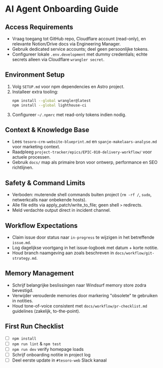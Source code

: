 # AI Agent Onboarding Guide

## Access Requirements
- Vraag toegang tot GitHub repo, Cloudflare account (read-only), en relevante Notion/Drive docs via Engineering Manager.
- Gebruik dedicated service accounts; deel geen persoonlijke tokens.
- Configureer lokale `.env.development` met dummy credentials; echte secrets alleen via Cloudflare `wrangler secret`.

## Environment Setup
1. Volg `SETUP.md` voor npm dependencies en Astro project.
2. Installeer extra tooling:
   ```bash
   npm install --global wrangler@latest
   npm install --global lighthouse-ci
   ```
3. Configureer `~/.npmrc` met read-only tokens indien nodig.

## Context & Knowledge Base
- Lees `tesoro-crm-website-blueprint.md` en `spanje-makelaars-analyse.md` voor marketing context.
- Raadpleeg `project-tracker/epics/EPIC-010-delivery-workflow/` voor actuele processen.
- Gebruik `docs/` map als primaire bron voor ontwerp, performance en SEO richtlijnen.

## Safety & Command Limits
- Verboden: muterende shell commands buiten project (`rm -rf /`, `sudo`, netwerkcalls naar onbekende hosts).
- Alle file edits via apply_patch/write_to_file; geen shell `>` redirects.
- Meld verdachte output direct in incident channel.

## Workflow Expectations
- Claim issue door status naar `in-progress` te wijzigen in het betreffende `issue.md`.
- Log dagelijkse voortgang in het issue-logboek met datum + korte notitie.
- Houd branch naamgeving aan zoals beschreven in `docs/workflow/git-strategy.md`.

## Memory Management
- Schrijf belangrijke beslissingen naar Windsurf memory store zodra bevestigd.
- Verwijder verouderde memories door markering "obsolete" te gebruiken in notities.
- Houd tone-of-voice consistent met `docs/workflow/pr-checklist.md` guidelines (zakelijk, to-the-point).

## First Run Checklist
- [ ] `npm install`
- [ ] `npm run lint` & `npm test`
- [ ] `npm run dev` verify homepage loads
- [ ] Schrijf onboarding notitie in project log
- [ ] Deel eerste update in `#tesoro-web` Slack kanaal
